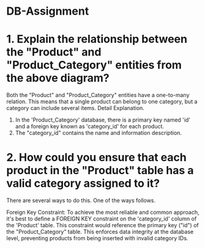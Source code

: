 # DB-Assignment
# 1. Explain the relationship between the "Product" and "Product_Category" entities from the above diagram?
Both the "Product" and "Product_Category" entities have a one-to-many relation. This means that a single product can belong to one category, but a category can include several items. 
Detail Explanation.
1. In the 'Product_Category' database, there is a primary key named 'id' and a foreign key known as 'category_id' for each product.
2. The "category_id" contains the name and information description.

# 2.  How could you ensure that each product in the "Product" table has a valid category assigned to it?
There are several ways to do this. One of the ways follows.

Foreign Key Constraint: To achieve the most reliable and common approach, it's best to define a FOREIGN KEY constraint on the 'category_id' column of the 'Product' table. This constraint would reference the primary key ("id") of the "Product_Category" table. This enforces data integrity at the database level, preventing products from being inserted with invalid category IDs.
